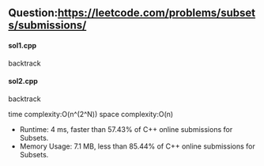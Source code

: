 ## Question:https://leetcode.com/problems/subsets/submissions/

#### sol1.cpp
backtrack

#### sol2.cpp
backtrack

time complexity:O(n^(2^N))
space complexity:O(n)

* Runtime: 4 ms, faster than 57.43% of C++ online submissions for Subsets.
* Memory Usage: 7.1 MB, less than 85.44% of C++ online submissions for Subsets.

